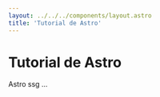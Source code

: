 ```yaml
---
layout: ../../../components/layout.astro
title: 'Tutorial de Astro'
---
```


# Tutorial de Astro

Astro ssg ...
